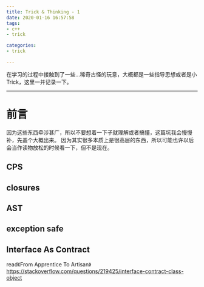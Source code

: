 ```yaml
---
title: Trick & Thinking - 1
date: 2020-01-16 16:57:58
tags:
- c++
- trick

categories:
- trick

---
```


在学习的过程中接触到了一些...稀奇古怪的玩意，大概都是一些指导思想或者是小Trick，这里一并记录一下。
<!--more-->

---

# 前言
因为这些东西牵涉甚广，所以不要想着一下子就理解或者搞懂，这篇坑我会慢慢补，先盖个大概出来。
因为其实很多本质上是很高层的东西，所以可能也许以后会当作读物放松的时候看一下，但不是现在。

## CPS

## closures

## AST

## exception safe


## Interface As Contract
read《From Apprentice To Artisan》
https://stackoverflow.com/questions/219425/interface-contract-class-object


##